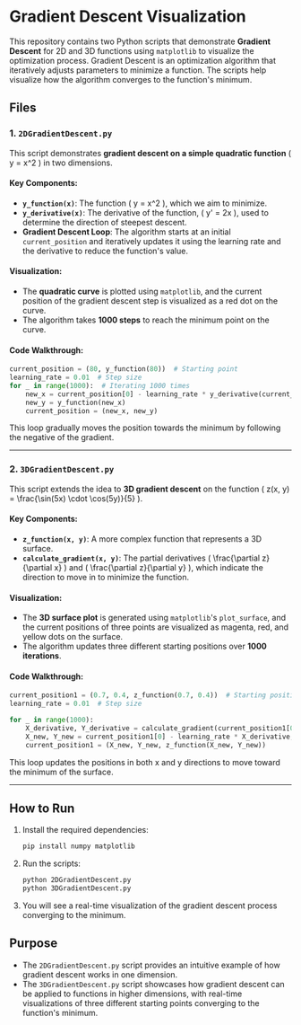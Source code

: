 # Gradient Descent Visualization

This repository contains two Python scripts that demonstrate **Gradient Descent** for 2D and 3D functions using `matplotlib` to visualize the optimization process. Gradient Descent is an optimization algorithm that iteratively adjusts parameters to minimize a function. The scripts help visualize how the algorithm converges to the function's minimum.

## Files

### 1. `2DGradientDescent.py`

This script demonstrates **gradient descent on a simple quadratic function** \( y = x^2 \) in two dimensions.

#### Key Components:
- **`y_function(x)`**: The function \( y = x^2 \), which we aim to minimize.
- **`y_derivative(x)`**: The derivative of the function, \( y' = 2x \), used to determine the direction of steepest descent.
- **Gradient Descent Loop**: The algorithm starts at an initial `current_position` and iteratively updates it using the learning rate and the derivative to reduce the function's value.
  
#### Visualization:
- The **quadratic curve** is plotted using `matplotlib`, and the current position of the gradient descent step is visualized as a red dot on the curve.
- The algorithm takes **1000 steps** to reach the minimum point on the curve.

#### Code Walkthrough:
```python
current_position = (80, y_function(80))  # Starting point
learning_rate = 0.01  # Step size
for _ in range(1000):  # Iterating 1000 times
    new_x = current_position[0] - learning_rate * y_derivative(current_position[0])
    new_y = y_function(new_x)
    current_position = (new_x, new_y)
```
This loop gradually moves the position towards the minimum by following the negative of the gradient.

---

### 2. `3DGradientDescent.py`

This script extends the idea to **3D gradient descent** on the function \( z(x, y) = \frac{\sin(5x) \cdot \cos(5y)}{5} \).

#### Key Components:
- **`z_function(x, y)`**: A more complex function that represents a 3D surface.
- **`calculate_gradient(x, y)`**: The partial derivatives \( \frac{\partial z}{\partial x} \) and \( \frac{\partial z}{\partial y} \), which indicate the direction to move in to minimize the function.

#### Visualization:
- The **3D surface plot** is generated using `matplotlib`'s `plot_surface`, and the current positions of three points are visualized as magenta, red, and yellow dots on the surface.
- The algorithm updates three different starting positions over **1000 iterations**.

#### Code Walkthrough:
```python
current_position1 = (0.7, 0.4, z_function(0.7, 0.4))  # Starting positions
learning_rate = 0.01  # Step size

for _ in range(1000):
    X_derivative, Y_derivative = calculate_gradient(current_position1[0], current_position1[1])
    X_new, Y_new = current_position1[0] - learning_rate * X_derivative, current_position1[1] - learning_rate * Y_derivative
    current_position1 = (X_new, Y_new, z_function(X_new, Y_new))
```
This loop updates the positions in both x and y directions to move toward the minimum of the surface.

---

## How to Run

1. Install the required dependencies:
   ```bash
   pip install numpy matplotlib
   ```
2. Run the scripts:
   ```bash
   python 2DGradientDescent.py
   python 3DGradientDescent.py
   ```
3. You will see a real-time visualization of the gradient descent process converging to the minimum.

## Purpose

- The `2DGradientDescent.py` script provides an intuitive example of how gradient descent works in one dimension.
- The `3DGradientDescent.py` script showcases how gradient descent can be applied to functions in higher dimensions, with real-time visualizations of three different starting points converging to the function's minimum.

